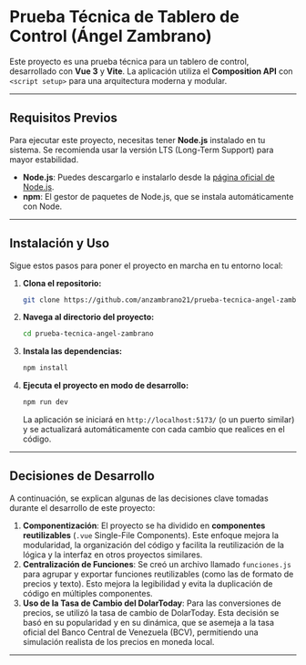 # Prueba Técnica de Tablero de Control (Ángel Zambrano)

Este proyecto es una prueba técnica para un tablero de control, desarrollado con **Vue 3** y **Vite**. La aplicación utiliza el **Composition API** con `<script setup>` para una arquitectura moderna y modular.

---

## Requisitos Previos

Para ejecutar este proyecto, necesitas tener **Node.js** instalado en tu sistema. Se recomienda usar la versión LTS (Long-Term Support) para mayor estabilidad.

* **Node.js**: Puedes descargarlo e instalarlo desde la [página oficial de Node.js](https://nodejs.org/).
* **npm**: El gestor de paquetes de Node.js, que se instala automáticamente con Node.

---

## Instalación y Uso

Sigue estos pasos para poner el proyecto en marcha en tu entorno local:

1.  **Clona el repositorio:**
    ```bash
    git clone https://github.com/anzambrano21/prueba-tecnica-angel-zambrano.git
    ```

2.  **Navega al directorio del proyecto:**
    ```bash
    cd prueba-tecnica-angel-zambrano
    ```

3.  **Instala las dependencias:**
    ```bash
    npm install
    ```

4.  **Ejecuta el proyecto en modo de desarrollo:**
    ```bash
    npm run dev
    ```
    La aplicación se iniciará en `http://localhost:5173/` (o un puerto similar) y se actualizará automáticamente con cada cambio que realices en el código.

---

## Decisiones de Desarrollo

A continuación, se explican algunas de las decisiones clave tomadas durante el desarrollo de este proyecto:

1.  **Componentización**: El proyecto se ha dividido en **componentes reutilizables** (`.vue` Single-File Components). Este enfoque mejora la modularidad, la organización del código y facilita la reutilización de la lógica y la interfaz en otros proyectos similares.
2.  **Centralización de Funciones**: Se creó un archivo llamado `funciones.js` para agrupar y exportar funciones reutilizables (como las de formato de precios y texto). Esto mejora la legibilidad y evita la duplicación de código en múltiples componentes.
3.  **Uso de la Tasa de Cambio del DolarToday**: Para las conversiones de precios, se utilizó la tasa de cambio de DolarToday. Esta decisión se basó en su popularidad y en su dinámica, que se asemeja a la tasa oficial del Banco Central de Venezuela (BCV), permitiendo una simulación realista de los precios en moneda local.

---

